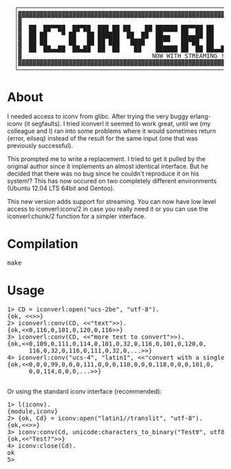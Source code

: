 <pre>
  ┌─────────────────────────────────────────────────────────────┐
  │▓▓▓▓▓▓▓▓▓▓▓▓▓▓▓▓▓▓▓▓▓▓▓▓▓▓▓▓▓▓▓▓▓▓▓▓▓▓▓▓▓▓▓▓▓▓▓▓▓▓▓▓▓▓▓▓▓▓▓▓▓│
  │▓                                                           ▓│
  │▓  ██  ██▀▀██  ██▀██  ███ ██ ██    ██ ██████ ██▀▀██ ██      ▓│
  │▓  ██ ██    ▀ ██   ██ ██████  ██  ██  ██▄▄   ██▄▄██ ██      ▓│
  │▓  ██ ██      ██   ██ ██ ███   ████   ██▀▀   ██▀██  ██   ▄  ▓│
  │▓  ██  ██▄▄██  ██▄██  ██  ██    ██    ██████ ██  ██ ██▄▄██  ▓│
  │▓                                    NOW WITH STREAMING !!! ▓│
  │▓▓▓▓▓▓▓▓▓▓▓▓▓▓▓▓▓▓▓▓▓▓▓▓▓▓▓▓▓▓▓▓▓▓▓▓▓▓▓▓▓▓▓▓▓▓▓▓▓▓▓▓▓▓▓▓▓▓▓▓▓│
  └─────────────────────────────────────────────────────────────┘
</pre>

About
=====

I needed access to iconv from glibc. After trying the very buggy erlang-iconv (it segfaults). I tried iconverl it seemed to work great, until we (my colleague and I) ran into some problems where it would sometimes return {error, eilseq} instead of the result for the same input (one that was previously successful). 

This prompted me to write a replacement. I tried to get it pulled by the original author since it implements an almost identical interface. But he decided that there was no bug since he couldn't reproduce it on his system!? This has now occured on two completely different environments (Ubuntu 12.04 LTS 64bit and Gentoo). 

This new version adds support for streaming. You can now have low level access to iconverl:iconv/2 in case you really need it or you can use the iconverl:chunk/2 function for a simpler interface.

Compilation
===========

<pre>
make
</pre>

Usage
=====

<pre>
1> CD = iconverl:open("ucs-2be", "utf-8").
{ok, &lt;&lt;&gt;&gt;}
2> iconverl:conv(CD, &lt;&lt;"text"&gt;&gt;).
{ok,&lt;&lt;0,116,0,101,0,120,0,116&gt;&gt;}
3> iconverl:conv(CD, &lt;&lt;"more text to convert"&gt;&gt;).
{ok,&lt;&lt;0,109,0,111,0,114,0,101,0,32,0,116,0,101,0,120,0,
      116,0,32,0,116,0,111,0,32,0,...&gt;&gt;}
4> iconverl:conv("ucs-4", "latin1", &lt;&lt;"convert with a single function call"&gt;&gt;).
{ok,&lt;&lt;0,0,0,99,0,0,0,111,0,0,0,110,0,0,0,118,0,0,0,101,0,
      0,0,114,0,0,0,...&gt;&gt;}

</pre>

Or using the standard iconv interface (recommended):
<pre>
1&gt; l(iconv).<br />{module,iconv}<br />2&gt; {ok, Cd} = iconv:open("latin1//translit", "utf-8").<br />{ok,&lt;&lt;&gt;&gt;}<br />3&gt; iconv:conv(Cd, unicode:characters_to_binary("Test&forall;", utf8)).<br />{ok,&lt;&lt;"Test?"&gt;&gt;}<br />4&gt; iconv:close(Cd).<br />ok<br />5&gt;
</pre>



